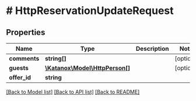 # # HttpReservationUpdateRequest

## Properties

Name | Type | Description | Notes
------------ | ------------- | ------------- | -------------
**comments** | **string[]** |  | [optional]
**guests** | [**\Katanox\Model\HttpPerson[]**](HttpPerson.md) |  | [optional]
**offer_id** | **string** |  |

[[Back to Model list]](../../README.md#models) [[Back to API list]](../../README.md#endpoints) [[Back to README]](../../README.md)
